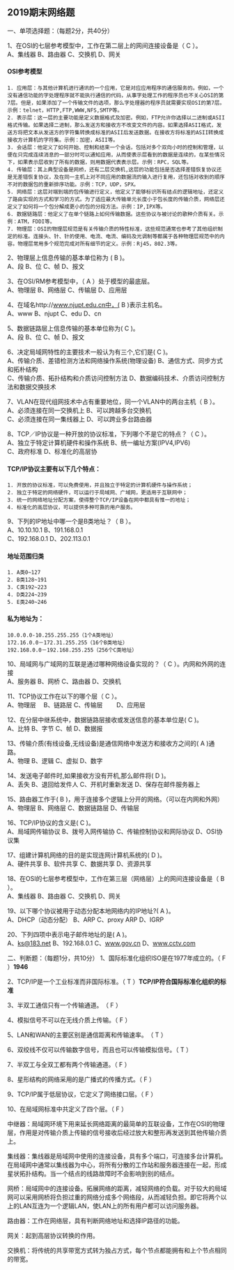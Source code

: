 ## 2019期末网络题

一、单项选择题：（每题2分，共40分）

1、在OSI的七层参考模型中，工作在第二层上的网间连接设备是（  C   ）。
<br>A、集线器        B、路由器      C、交换机         D、网关

#### OSI参考模型
    1. 应用层：与其他计算机进行通讯的一个应用，它是对应应用程序的通信服务的。例如，一个没有通信功能的字处理程序就不能执行通信的代码，从事字处理工作的程序员也不关心OSI的第7层。但是，如果添加了一个传输文件的选项，那么字处理器的程序员就需要实现OSI的第7层。示例：telnet，HTTP,FTP,WWW,NFS,SMTP等。
    2. 表示层：这一层的主要功能是定义数据格式及加密。例如，FTP允许你选择以二进制或ASII格式传输。如果选择二进制，那么发送方和接收方不改变文件的内容。如果选择ASII格式，发送方将把文本从发送方的字符集转换成标准的ASII后发送数据。在接收方将标准的ASII转换成接收方计算机的字符集。示例：加密，ASII等。
    3. 会话层：他定义了如何开始、控制和结束一个会话，包括对多个双向小时的控制和管理，以便在只完成连续消息的一部分时可以通知应用，从而使表示层看到的数据是连续的，在某些情况下，如果表示层收到了所有的数据，则用数据代表表示层。示例：RPC，SQL等。
    4. 传输层：其上典型设备是网桥，还有二层交换机,这层的功能包括是否选择差错恢复协议还是无差错恢复协议，及在同一主机上对不同应用的数据流的输入进行复用，还包括对收到的顺序不对的数据包的重新排序功能。示例：TCP，UDP，SPX。
    5. 网络层：这层对端到端的包传输进行定义，他定义了能够标识所有结点的逻辑地址，还定义了路由实现的方式和学习的方式。为了适应最大传输单元长度小于包长度的传输介质，网络层还定义了如何将一个包分解成更小的包的分段方法。示例：IP,IPX等。
    6. 数据链路层：他定义了在单个链路上如何传输数据。这些协议与被讨论的歌种介质有关。示例：ATM，FDDI等。
    7. 物理层：OSI的物理层规范是有关传输介质的特性标准，这些规范通常也参考了其他组织制定的标准。连接头、针、针的使用、电流、电流、编码及光调制等都属于各种物理层规范中的内容。物理层常用多个规范完成对所有细节的定义。示例：Rj45，802.3等。

2、物理层上信息传输的基本单位称为 (  B    )。
<br>A、段            B、位          C、帧             D、报文

3、在OSI/RM参考模型中，（  A  ）处于模型的最底层。
<br>A、物理层        B、网络层       C、传输层         D、应用层

4、在域名http://www.njupt.edu.cn中，(  B   )表示主机名。
<br>A、www      B、njupt       C、edu      D、cn

5、数据链路层上信息传输的基本单位称为(  C   )。
<br>A、段            B、位           C、帧          D、报文

6、决定局域网特性的主要技术一般认为有三个,它们是(  C   )。
<br>A、传输介质、差错检测方法和网络操作系统(物理设备)     B、通信方式、同步方式和拓朴结构
<br>C、传输介质、拓扑结构和介质访问控制方法              D、数据编码技术、介质访问控制方法和数据交换技术

7、VLAN在现代组网技术中占有重要地位，同一个VLAN中的两台主机（  B  ）。
<br>A、必须连接在同一交换机上      B、可以跨越多台交换机
<br>C、必须连接在同一集线器上      D、可以跨业多台路由器

8、TCP／IP协议是一种开放的协议标准，下列哪个不是它的特点？（  C  ）。
<br>A、独立于特定计算机硬件和操作系统      B、统一编址方案(IPV4,IPV6)
<br>C、政府标准         D、标准化的高层协

#### TCP/IP协议主要有以下几个特点：
    1. 开放的协议标准，可以免费使用，并且独立于特定的计算机硬件与操作系统；
    2. 独立于特定的网络硬件，可以运行于局域网、广域网，更适用于互联网中；
    3. 统一的网络地址分配方案，使得整个TCP/IP设备在网中都具有惟一的地址；
    4. 标准化的高层协议，可以提供多种可靠的用户服务。

9、下列的IP地址中哪一个是B类地址？（  B  ）。
<br>A、10.10.10.1         B、191.168.0.1
<br>C、192.168.0.1        D、202.113.0.1

#### 地址范围归类
    1. A类0~127
    2. B类128~191
    3. C类192~223
    4. D类224~239
    5. E类240~246
#### 私为地址为：
    10.0.0.0-10.255.255.255（1个A类地址）
    172.16.0.0－172.31.255.255（16个B类地址）
    192.168.0.0－192.168.255.255（256个C类地址）
10、局域网与广域网的互联是通过哪种网络设备实现的？（  C  ）。内网和外网的连接
<br>A、服务器      B、网桥      C、路由器      D、交换机

11、TCP协议工作在以下的哪个层（  C ）。
<br>A、物理层　    B、链路层    C、传输层　　  D、应用层

12、在分层中继系统中，数据链路层接收或发送信息的基本单位是(  C  )。
<br>A、比特      B、字节      C、帧      D、数据报

13、传输介质(有线设备,无线设备)是通信网络中发送方和接收方之间的(  A  )通路。
<br>A、物理      B、逻辑      C、虚拟      D、数字

14、发送电子邮件时,如果接收方没有开机,那么邮件将(   D  )。
<br>A、丢失  B、退回给发件人  C、开机时重新发送 D、保存在邮件服务器上

15、路由器工作于(  B   )，用于连接多个逻辑上分开的网络。（可以在内网和外网）
<br>A、物理层    B、网络层     C、数据链路层     D、传输层

16、TCP/IP协议的含义是(  C   )。
<br>A、局域网传输协议 B、拨号入网传输协 C、传输控制协议和网际协议 D、OSI协议集

17、组建计算机网络的目的是实现连网计算机系统的(  D    )。
<br>A、硬件共享      B、软件共享      C、数据共享      D、资源共享

18、在OSI的七层参考模型中，工作在第三层（网络层）上的网间连接设备是（  B  ）。
<br>A、集线器        B、路由器       C、交换机       D、网关

19、以下哪个协议被用于动态分配本地网络内的IP地址?(   A   )。
<br>A、DHCP（动态分配）     B、ARP      C、proxy ARP      D、IGRP

20、下列四项中表示电子邮件地址的是(  A  )。
<br>A、ks@183.net B、192.168.0.1  C、www.gov.cn  D、www.cctv.com

二、判断题：（每题1分，共10分）
1、国际标准化组织ISO是在1977年成立的。（  F  ）**1946**

2、TCP/IP是一个工业标准而非国际标准。（  T   ）**TCP/IP符合国际标准化组织的标准**

3、半双工通信只有一个传输通道。　（  F   ）

4、模拟信号不可以在无线介质上传输。（   F   ）

5、LAN和WAN的主要区别是通信距离和传输速率。　（   T   ）

6、双绞线不仅可以传输数字信号，而且也可以传输模拟信号。（   T   ）

7、半双工与全双工都有两个传输通道。（   F   ）

8、星形结构的网络采用的是广播式的传播方式。（  F   ）

9、TCP/IP属于低层协议，它定义了网络接口层。（  F  ）

10、在局域网标准中共定义了四个层。（  F  ） 

中继器：局域网环境下用来延长网络距离的最简单的互联设备，工作在OSI的物理层，作用是对传输介质上传输的信号接收后经过放大和整形再发送到其他传输介质上。

集线器：集线器是局域网中使用的连接设备，具有多个端口，可连接多台计算机。在局域网中通常以集线器为中心，将所有分散的工作站和服务器连接在一起，形成星状拓扑结构。当一个结点的线路故障时不会影响到别的结点。

网桥：局域网中的连接设备。拓展网络的距离，减轻网络的负载。对于较大的局域网可以采用网桥将负担过重的网络分成多个网络段，从而减轻负担。即它将两个以上的LAN互连为一个逻辑LAN，使LAN上的所有用户都可以访问服务器。

路由器：工作在网络层，具有判断网络地址和选择IP路径的功能。

网关：起到高层协议转换的作用。

交换机：将传统的共享带宽方式转为独占方式，每个节点都能拥有和上个节点相同的带宽。
